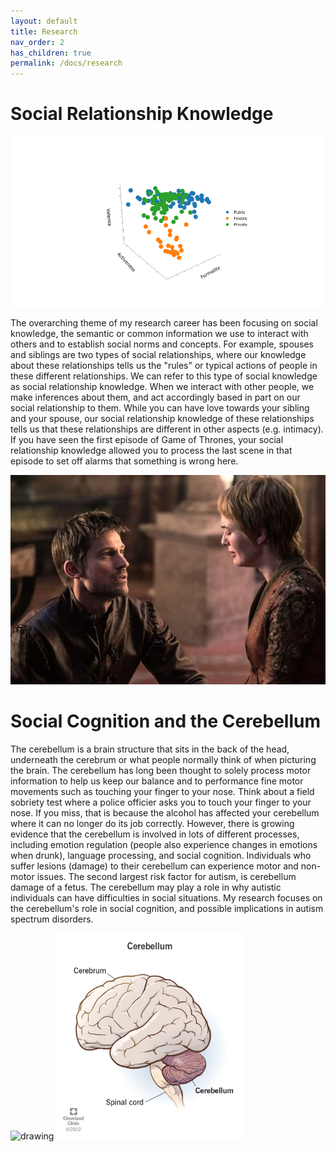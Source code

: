 ```yaml
---
layout: default
title: Research
nav_order: 2
has_children: true
permalink: /docs/research
---
```


# Social Relationship Knowledge

<img src="/assets/images/FAVEE-HPP_model.png" alt="drawing" width="600"/>

The overarching theme of my research career has been focusing on social knowledge, the semantic or common information we use to interact with others and to establish social norms and concepts. For example, spouses and siblings are two types of social relationships, where our knowledge about these relationships tells us the "rules" or typical actions of people in these different relationships. We can refer to this type of social knowledge as social relationship knowledge. When we interact with other people, we make inferences about them, and act accordingly based in part on our social relationship to them. While you can have love towards your sibling and your spouse, our social relationship knowledge of these relationships tells us that these relationships are different in other aspects (e.g. intimacy). If you have seen the first episode of Game of Thrones, your social relationship knowledge allowed you to process the last scene in that episode to set off alarms that something is wrong here.

<img src="/assets/images/Jaime-and-Cersei.jpg" alt="drawing" width="600"/>



# Social Cognition and the Cerebellum

The cerebellum is a brain structure that sits in the back of the head, underneath the cerebrum or what people normally think of when picturing the brain. The cerebellum has long been thought to solely process motor information to help us keep our balance and to performance fine motor movements such as touching your finger to your nose. Think about a field sobriety test where a police officier asks you to touch your finger to your nose. If you miss, that is because the alcohol has affected your cerebellum where it can no longer do its job correctly. However, there is growing evidence that the cerebellum is involved in lots of different processes, including emotion regulation (people also experience changes in emotions when drunk), language processing, and social cognition. Individuals who suffer lesions (damage) to their cerebellum can experience motor and non-motor issues. The second largest risk factor for autism, is cerebellum damage of a fetus. The cerebellum may play a role in why autistic individuals can have difficulties in social situations. My research focuses on the cerebellum's role in social cognition, and possible implications in autism spectrum disorders.

<img src="/assets/images/field-sobriety-test.JPEG" alt="drawing" width="300"/> <img src="/assets/images/cerebellum.jpg" alt="drawing" width="300"/>